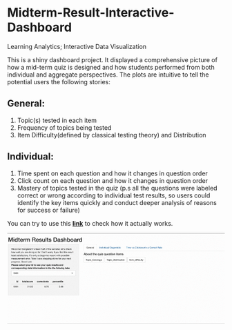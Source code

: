 # Midterm-Result-Interactive-Dashboard
Learning Analytics; Interactive Data Visualization

This is a shiny dashboard project. It displayed a comprehensive picture of how a mid-term quiz is designed and how students performed from both individual and aggregate perspectives. The plots are intuitive to tell the potential users the following stories:

## General:
1. Topic(s) tested in each item
2. Frequency of topics being tested
3. Item Difficulty(defined by classical testing theory) and Distribution

## Individual:
1. Time spent on each question and how it changes in question order
2. Click count on each question and how it changes in question order
3. Mastery of topics tested in the quiz
(p.s all the questions were labeled correct or wrong according to individual test results, so users could identify the key items quickly and conduct deeper analysis of reasons for success or failure)

You can try to use this [**link**](https://lnkd.in/eBpiTtf) to check how it actually works.

![](gif1.gif)
